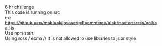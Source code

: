 6 hr challenge<br>
This code is running on src<br>
ex: https://github.com/mablook/javascriptEcommerce/blob/master/src/js/call/call.js <br>
Use npm start<br>
Using scss / ecma // It is not allowed to use libraries to js or style
